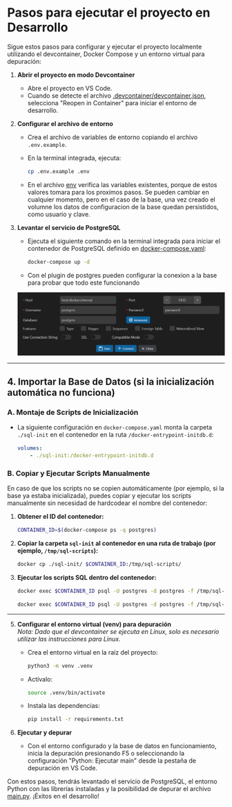 # Pasos para ejecutar el proyecto en Desarrollo

Sigue estos pasos para configurar y ejecutar el proyecto localmente utilizando el devcontainer, Docker Compose y un entorno virtual para depuración:

1. **Abrir el proyecto en modo Devcontainer**  
   - Abre el proyecto en VS Code.  
   - Cuando se detecte el archivo [.devcontainer/devcontainer.json](.devcontainer/devcontainer.json), selecciona "Reopen in Container" para iniciar el entorno de desarrollo.

2. **Configurar el archivo de entorno**  
   - Crea el archivo de variables de entorno copiando el archivo `.env.example`.  
   - En la terminal integrada, ejecuta:
     ```sh
     cp .env.example .env
     ```

   - En el archivo [env](.env) verifica las variables existentes, porque de estos valores tomara para los proximos pasos. Se pueden cambiar en cualquier momento, pero en el caso de la base, una vez creado el volumne los datos de configuracion de la base quedan persistidos, como usuario y clave.

3. **Levantar el servicio de PostgreSQL**  
   - Ejecuta el siguiente comando en la terminal integrada para iniciar el contenedor de PostgreSQL definido en [docker-compose.yaml](docker-compose.yaml):
     ```sh
     docker-compose up -d
     ```
   - Con el plugin de postgres pueden configurar la conexion a la base para probar que todo este funcionando

   ![connection](assert/postgres-connection-plugin.png)
---
## 4. Importar la Base de Datos (si la inicialización automática no funciona)

### A. Montaje de Scripts de Inicialización

- La siguiente configuración en `docker-compose.yaml` monta la carpeta `./sql-init` en el contenedor en la ruta `/docker-entrypoint-initdb.d`:

  ```yaml
  volumes:
      - ./sql-init:/docker-entrypoint-initdb.d
  ```

### B. Copiar y Ejecutar Scripts Manualmente

En caso de que los scripts no se copien automáticamente (por ejemplo, si la base ya estaba inicializada), puedes copiar y ejecutar los scripts manualmente sin necesidad de hardcodear el nombre del contenedor:

1. **Obtener el ID del contenedor:**

   ```bash
   CONTAINER_ID=$(docker-compose ps -q postgres)
   ```

2. **Copiar la carpeta `sql-init` al contenedor en una ruta de trabajo (por ejemplo, `/tmp/sql-scripts`):**

   ```bash
   docker cp ./sql-init/ $CONTAINER_ID:/tmp/sql-scripts/
   ```

3. **Ejecutar los scripts SQL dentro del contenedor:**

   ```bash
   docker exec $CONTAINER_ID psql -U postgres -d postgres -f /tmp/sql-scripts/01-sakila-schema.sql
   ```
   
   ```bash
   docker exec $CONTAINER_ID psql -U postgres -d postgres -f /tmp/sql-scripts/02-sakila-data.sql
   ```

---


5. **Configurar el entorno virtual (venv) para depuración**  
   _Nota: Dado que el devcontainer se ejecuta en Linux, solo es necesario utilizar las instrucciones para Linux._  
   - Crea el entorno virtual en la raíz del proyecto:
     ```sh
     python3 -m venv .venv
     ```
   - Actívalo:
     ```sh
     source .venv/bin/activate
     ```
   - Instala las dependencias:
     ```sh
     pip install -r requirements.txt
     ```

6. **Ejecutar y depurar**  
   - Con el entorno configurado y la base de datos en funcionamiento, inicia la depuración presionando F5 o seleccionando la configuración "Python: Ejecutar main" desde la pestaña de depuración en VS Code.

Con estos pasos, tendrás levantado el servicio de PostgreSQL, el entorno Python con las librerías instaladas y la posibilidad de depurar el archivo [main.py](http://_vscodecontentref_/0). ¡Éxitos en el desarrollo!



